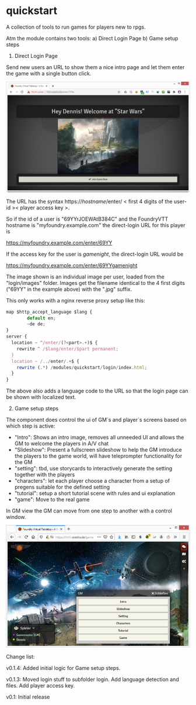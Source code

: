 # quickstart
A collection of tools to run games for players new to rpgs.

Atm the module contains two tools:
a) Direct Login Page
b) Game setup steps


1) Direct Login Page

Send new users an URL to show them a nice intro page and let them enter the game with a single button click.

![Sample direct login page](https://github.com/luvolondon/quickstart/blob/main/screens/screen1.jpg)


The URL has the syntax https://<i>hostname</i>/enter/ < first 4 digits of the user-id >< player access key >.
  
So if the id of a user is "69YYrJOEWAtB384C" and the FoundryVTT hostname is "myfoundry.example.com" the direct-login URL for this player is

https://myfoundry.example.com/enter/69YY

If the access key for the user is <i>gamenight</i>, the direct-login URL would be

https://myfoundry.example.com/enter/69YYgamenight

The image shown is an individual image per user, loaded from the "login/images" folder. Images get the filename identical to the 4 first digits ("69YY" in the example above) with the ".jpg" suffix.

This only works with a nginx reverse proxy setup like this:
```javascript
map $http_accept_language $lang {
        default en;
        ~de de;
}
server {
  location ~ ^/enter/(?<part>.+)$ {
    rewrite ^ /$lang/enter/$part permanent;
  }
  location ~ /../enter/.+$ {
    rewrite (.*) /modules/quickstart/login/index.html;
  }
}
  ``` 
The above also adds a language code to the URL so that the login page can be shown with localized text. 


2) Game setup steps

The component does control the ui of GM´s and player´s screens based on which step is active:
 - "Intro": Shows an intro image, removes all unneeded UI and allows the GM to welcome the players in A/V chat
 - "Slideshow": Present a fullscreen slideshow to help the GM introduce the players to the game world, will have teleprompter functionality for the GM
 - "setting": tbd, use storycards to interactively generate the setting together with the players
 - "characters": let each player choose a character from a setup of pregens suitable for the defined setting
 - "tutorial": setup a short tutorial scene with rules and ui explanation
 - "game": Move to the real game 

In GM view the GM can move from one step to another with a control window.
  
![Step control for GM](https://github.com/luvolondon/quickstart/blob/main/screens/screen2.jpg)


Change list:

v0.1.4:
Added initial logic for Game setup steps.

v0.1.3:
Moved login stuff to subfolder login. Add language detection and files. Add player access key.

v0.1:
Initial release
